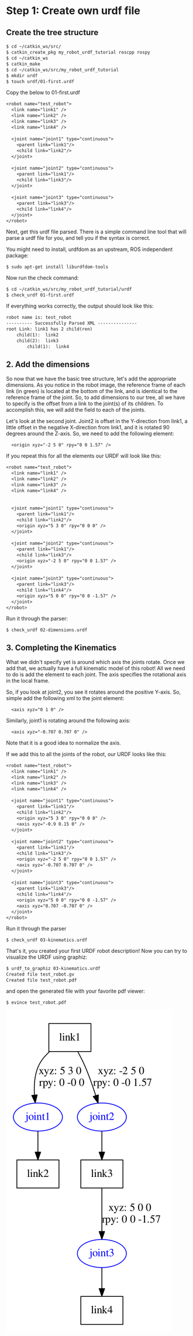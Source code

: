 #  Step 1: Create own urdf file

## Create the tree structure
```
$ cd ~/catkin_ws/src/
$ catkin_create_pkg my_robot_urdf_tutorial roscpp rospy
$ cd ~/catkin_ws
$ catkin_make
$ cd ~/catkin_ws/src/my_robot_urdf_tutorial
$ mkdir urdf
$ touch urdf/01-first.urdf
```
Copy the below to 01-first.urdf
```
<robot name="test_robot">
  <link name="link1" />
  <link name="link2" />
  <link name="link3" />
  <link name="link4" />

  <joint name="joint1" type="continuous">
    <parent link="link1"/>
    <child link="link2"/>
  </joint>

  <joint name="joint2" type="continuous">
    <parent link="link1"/>
    <child link="link3"/>
  </joint>

  <joint name="joint3" type="continuous">
    <parent link="link3"/>
    <child link="link4"/>
  </joint>
</robot>
```
Next, get this urdf file parsed. There is a simple command line tool that will parse a urdf file for you, and tell you if the syntax is correct.

You might need to install, urdfdom as an upstream, ROS independent package:
```
$ sudo apt-get install liburdfdom-tools
```
Now run the check command:
```
$ cd ~/catkin_ws/src/my_robot_urdf_tutorial/urdf
$ check_urdf 01-first.urdf
```
If everything works correctly, the output should look like this:
```
robot name is: test_robot
---------- Successfully Parsed XML ---------------
root Link: link1 has 2 child(ren)
    child(1):  link2
    child(2):  link3
        child(1):  link4
```

## 2. Add the dimensions
So now that we have the basic tree structure, let's add the appropriate dimensions. As you notice in the robot image, the reference frame of each link (in green) is located at the bottom of the link, and is identical to the reference frame of the joint. So, to add dimensions to our tree, all we have to specify is the offset from a link to the joint(s) of its children. To accomplish this, we will add the field <origin> to each of the joints.

Let's look at the second joint. Joint2 is offset in the Y-direction from link1, a little offset in the negative X-direction from link1, and it is rotated 90 degrees around the Z-axis. So, we need to add the following <origin> element:
```
  <origin xyz="-2 5 0" rpy="0 0 1.57" />
```
If you repeat this for all the elements our URDF will look like this:
```
<robot name="test_robot">
  <link name="link1" />
  <link name="link2" />
  <link name="link3" />
  <link name="link4" />


  <joint name="joint1" type="continuous">
    <parent link="link1"/>
    <child link="link2"/>
    <origin xyz="5 3 0" rpy="0 0 0" />
  </joint>

  <joint name="joint2" type="continuous">
    <parent link="link1"/>
    <child link="link3"/>
    <origin xyz="-2 5 0" rpy="0 0 1.57" />
  </joint>

  <joint name="joint3" type="continuous">
    <parent link="link3"/>
    <child link="link4"/>
    <origin xyz="5 0 0" rpy="0 0 -1.57" />
  </joint>
</robot>
```
Run it through the parser:
```
$ check_urdf 02-dimensions.urdf
```

## 3. Completing the Kinematics
What we didn't specify yet is around which axis the joints rotate. Once we add that, we actually have a full kinematic model of this robot! All we need to do is add the <axis> element to each joint. The axis specifies the rotational axis in the local frame.

So, if you look at joint2, you see it rotates around the positive Y-axis. So, simple add the following xml to the joint element:
```
  <axis xyz="0 1 0" />
```
Similarly, joint1 is rotating around the following axis:
```
  <axis xyz="-0.707 0.707 0" />
```
Note that it is a good idea to normalize the axis.

If we add this to all the joints of the robot, our URDF looks like this:
```
<robot name="test_robot">
  <link name="link1" />
  <link name="link2" />
  <link name="link3" />
  <link name="link4" />

  <joint name="joint1" type="continuous">
    <parent link="link1"/>
    <child link="link2"/>
    <origin xyz="5 3 0" rpy="0 0 0" />
    <axis xyz="-0.9 0.15 0" />
  </joint>

  <joint name="joint2" type="continuous">
    <parent link="link1"/>
    <child link="link3"/>
    <origin xyz="-2 5 0" rpy="0 0 1.57" />
    <axis xyz="-0.707 0.707 0" />
  </joint>

  <joint name="joint3" type="continuous">
    <parent link="link3"/>
    <child link="link4"/>
    <origin xyz="5 0 0" rpy="0 0 -1.57" />
    <axis xyz="0.707 -0.707 0" />
  </joint>
</robot>
```
Run it through the parser
```
$ check_urdf 03-kinematics.urdf
```
That's it, you created your first URDF robot description! Now you can try to visualize the URDF using graphiz:
```
$ urdf_to_graphiz 03-kinematics.urdf 
Created file test_robot.gv
Created file test_robot.pdf
```
and open the generated file with your favorite pdf viewer:
```
$ evince test_robot.pdf
```
![](image/01-kinematics.png) 
